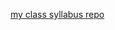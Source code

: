 [my class syllabus repo](https://github.com/green-fox-academy/chama-retros-syllabus "syllabus repo")
